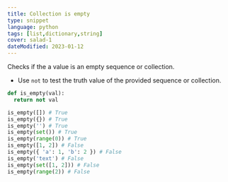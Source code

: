 ```yaml
---
title: Collection is empty
type: snippet
language: python
tags: [list,dictionary,string]
cover: salad-1
dateModified: 2023-01-12
---
```


Checks if the a value is an empty sequence or collection.

- Use `not` to test the truth value of the provided sequence or collection.

```py
def is_empty(val):
  return not val
```

```py
is_empty([]) # True
is_empty({}) # True
is_empty('') # True
is_empty(set()) # True
is_empty(range(0)) # True
is_empty([1, 2]) # False
is_empty({ 'a': 1, 'b': 2 }) # False
is_empty('text') # False
is_empty(set([1, 2])) # False
is_empty(range(2)) # False
```
